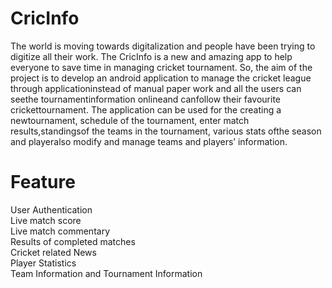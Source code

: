 # CricInfo
The  world  is  moving  towards  digitalization  and  people  have been trying to digitize all their work. The CricInfo is  a  new  and  amazing app  to  help  everyone  to  save  time  in managing cricket  tournament.  So,  the  aim  of  the  project  is  to  develop  an  android application  to  manage  the  cricket  league  through  applicationinstead  of manual paper work and all the users can seethe tournamentinformation onlineand canfollow their favourite crickettournament. The application can   be   used   for   the   creating   a   newtournament,   schedule   of   the tournament, enter match results,standingsof the teams in the tournament, various stats ofthe season and playeralso modify and manage teams and players’ information.

# Feature
User Authentication                
Live match score                                                      
Live match commentary                  
Results of completed matches                 
Cricket related News                        
Player Statistics                     
Team Information and Tournament Information            
